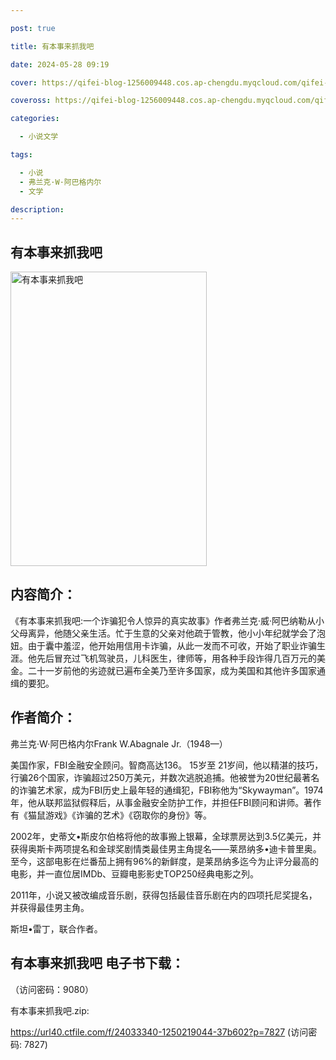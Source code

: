 ```yaml
---

post: true

title: 有本事来抓我吧

date: 2024-05-28 09:19

cover: https://qifei-blog-1256009448.cos.ap-chengdu.myqcloud.com/qifei-blog/65fff54d9f345e8d031e7152.jpg

coveross: https://qifei-blog-1256009448.cos.ap-chengdu.myqcloud.com/qifei-blog/65fff54d9f345e8d031e7152.jpg

categories:

  - 小说文学

tags:

  - 小说
  - 弗兰克·W·阿巴格内尔
  - 文学

description:
---
```


## 有本事来抓我吧
<img alt="有本事来抓我吧 " class="aligncenter loading" data-was-processed="true" decoding="async" fetchpriority="high" height="471" src="https://qifei-blog-1256009448.cos.ap-chengdu.myqcloud.com/qifei-blog/65fff54d9f345e8d031e7152.jpg " style="cursor: zoom-in;" width="314"/>

## 内容简介：

《有本事来抓我吧:一个诈骗犯令人惊异的真实故事》作者弗兰克·威·阿巴纳勒从小父母离异，他随父亲生活。忙于生意的父亲对他疏于管教，他小小年纪就学会了泡妞。由于囊中羞涩，他开始用信用卡诈骗，从此一发而不可收，开始了职业诈骗生涯。他先后冒充过飞机驾驶员，儿科医生，律师等，用各种手段诈得几百万元的美金。二十一岁前他的劣迹就已遍布全美乃至许多国家，成为美国和其他许多国家通缉的要犯。

## 作者简介：

弗兰克·W·阿巴格内尔Frank W.Abagnale Jr.（1948—）

美国作家，FBI金融安全顾问。智商高达136。 15岁至 21岁间，他以精湛的技巧，行骗26个国家，诈骗超过250万美元，并数次逃脱追捕。他被誉为20世纪最著名的诈骗艺术家，成为FBI历史上最年轻的通缉犯，FBI称他为“Skywayman”。1974年，他从联邦监狱假释后，从事金融安全防护工作，并担任FBI顾问和讲师。著作有《猫鼠游戏》《诈骗的艺术》《窃取你的身份》等。

2002年，史蒂文•斯皮尔伯格将他的故事搬上银幕，全球票房达到3.5亿美元，并获得奥斯卡两项提名和金球奖剧情类最佳男主角提名——莱昂纳多•迪卡普里奥。至今，这部电影在烂番茄上拥有96%的新鲜度，是莱昂纳多迄今为止评分最高的电影，并一直位居IMDb、豆瓣电影影史TOP250经典电影之列。

2011年，小说又被改编成音乐剧，获得包括最佳音乐剧在内的四项托尼奖提名，并获得最佳男主角。

斯坦•雷丁，联合作者。

## 有本事来抓我吧 电子书下载：

 （访问密码：9080）

有本事来抓我吧.zip: 

https://url40.ctfile.com/f/24033340-1250219044-37b602?p=7827 (访问密码: 7827)
